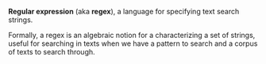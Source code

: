 **Regular expression** (aka **regex**), a language for specifying text search strings.

Formally, a regex is an algebraic notion for a characterizing a set of strings, useful for searching in texts when we have a pattern to search and a corpus of texts to search through.

